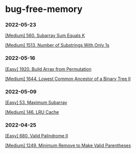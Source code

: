 # bug-free-memory

### 2022-05-23 
[[Medium] 560. Subarray Sum Equals K](https://leetcode.com/problems/subarray-sum-equals-k/)

[[Medium] 1513. Number of Substrings With Only 1s](https://leetcode.com/problems/number-of-substrings-with-only-1s/)


### 2022-05-16
[[Easy] 1920. Build Array from Permutation](https://leetcode.com/problems/build-array-from-permutation/)

[[Medium] 1644. Lowest Common Ancestor of a Binary Tree II](https://leetcode.com/problems/lowest-common-ancestor-of-a-binary-tree-ii/)

### 2022-05-09
[[Easy] 53. Maximum Subarray](https://leetcode.com/problems/maximum-subarray/)

[[Medium] 146. LRU Cache](https://leetcode.com/problems/lru-cache/)

### 2022-04-25
[[Easy] 680. Valid Palindrome II](https://leetcode.com/problems/valid-palindrome-ii/)

[[Medium] 1249. Minimum Remove to Make Valid Parentheses](https://leetcode.com/problems/minimum-remove-to-make-valid-parentheses/)

